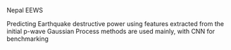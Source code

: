 Nepal EEWS

Predicting Earthquake destructive power using features extracted from the initial p-wave
Gaussian Process methods are used mainly, with CNN for benchmarking
